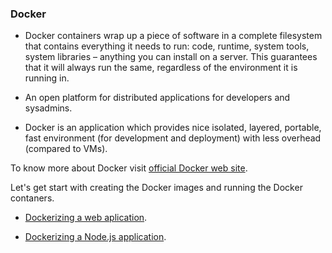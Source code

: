### Docker

- Docker containers wrap up a piece of software in a complete filesystem that contains everything it needs to run: code, runtime, system tools, system libraries – anything you can install on a server. This guarantees that it will always run the same, regardless of the environment it is running in.

- An open platform for distributed applications for developers and sysadmins.

- Docker is an application which provides nice isolated, layered, portable, fast environment (for development and deployment) with less overhead (compared to VMs).

To know more about Docker visit [official Docker web site](https://www.docker.com/).

Let's get start with creating the Docker images and running the Docker contaners.

- [Dockerizing a web aplication](https://github.com/shri1920/Blog/tree/development/Docker/Dockerizing-a-web-app).

- [Dockerizing a Node.js application](https://github.com/shri1920/Blog/tree/development/Docker/Dockerizing-a-node-app).